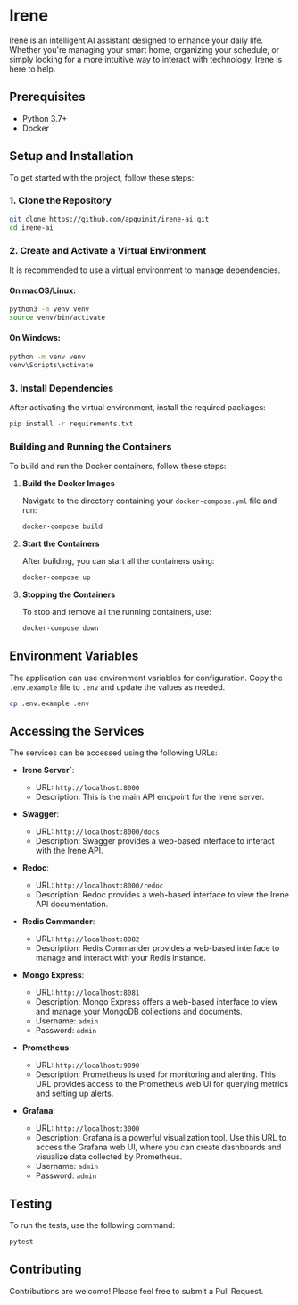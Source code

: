 # Irene

Irene is an intelligent AI assistant designed to enhance your daily life. Whether you're managing your smart home, organizing your schedule, or simply looking for a more intuitive way to interact with technology, Irene is here to help.

## Prerequisites

- Python 3.7+
- Docker

## Setup and Installation

To get started with the project, follow these steps:

### 1. Clone the Repository

```bash
git clone https://github.com/apquinit/irene-ai.git
cd irene-ai
```

### 2. Create and Activate a Virtual Environment

It is recommended to use a virtual environment to manage dependencies.

#### On macOS/Linux:

```bash
python3 -m venv venv
source venv/bin/activate
```

#### On Windows:

```bash
python -m venv venv
venv\Scripts\activate
```

### 3. Install Dependencies

After activating the virtual environment, install the required packages:

```bash
pip install -r requirements.txt
```

### Building and Running the Containers

To build and run the Docker containers, follow these steps:

1. **Build the Docker Images**

   Navigate to the directory containing your `docker-compose.yml` file and run:

   ```bash
   docker-compose build
   ```

2. **Start the Containers**

   After building, you can start all the containers using:

   ```bash
   docker-compose up
   ```

3. **Stopping the Containers**

   To stop and remove all the running containers, use:

   ```bash
   docker-compose down
   ```

## Environment Variables

The application can use environment variables for configuration. Copy the `.env.example` file to `.env` and update the values as needed.

```bash
cp .env.example .env
```

## Accessing the Services

The services can be accessed using the following URLs:

- **Irene Server`**: 
  - URL: `http://localhost:8000`
  - Description: This is the main API endpoint for the Irene server.

- **Swagger**:
  - URL: `http://localhost:8000/docs`
  - Description: Swagger provides a web-based interface to interact with the Irene API.

- **Redoc**:
  - URL: `http://localhost:8000/redoc`
  - Description: Redoc provides a web-based interface to view the Irene API documentation.

- **Redis Commander**: 
  - URL: `http://localhost:8082`
  - Description: Redis Commander provides a web-based interface to manage and interact with your Redis instance.

- **Mongo Express**: 
  - URL: `http://localhost:8081`
  - Description: Mongo Express offers a web-based interface to view and manage your MongoDB collections and documents.
  - Username: `admin`
  - Password: `admin`

- **Prometheus**: 
  - URL: `http://localhost:9090`
  - Description: Prometheus is used for monitoring and alerting. This URL provides access to the Prometheus web UI for querying metrics and setting up alerts.

- **Grafana**: 
  - URL: `http://localhost:3000`
  - Description: Grafana is a powerful visualization tool. Use this URL to access the Grafana web UI, where you can create dashboards and visualize data collected by Prometheus.
  - Username: `admin`
  - Password: `admin`

## Testing

To run the tests, use the following command:

```bash
pytest
```

## Contributing

Contributions are welcome! Please feel free to submit a Pull Request.
